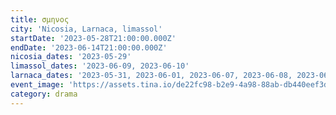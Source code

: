 ```yaml
---
title: σμηνος
city: 'Nicosia, Larnaca, limassol'
startDate: '2023-05-28T21:00:00.000Z'
endDate: '2023-06-14T21:00:00.000Z'
nicosia_dates: '2023-05-29'
limassol_dates: '2023-06-09, 2023-06-10'
larnaca_dates: '2023-05-31, 2023-06-01, 2023-06-07, 2023-06-08, 2023-06-14, 2023-06-15'
event_image: 'https://assets.tina.io/de22fc98-b2e9-4a98-88ab-db440eef3dc1/Sminos.jpg'
category: drama
---
```


